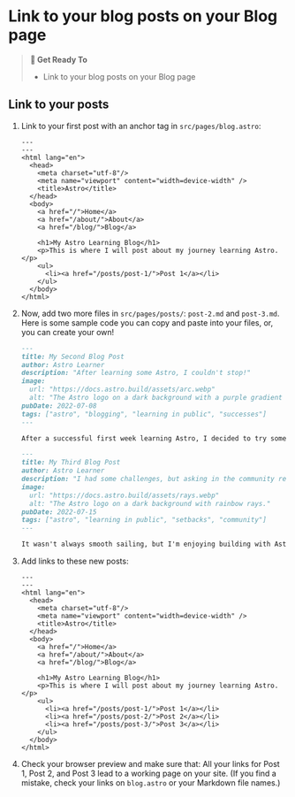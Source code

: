 # Link to your blog posts on your Blog page

> **🎯 Get Ready To**
>
> - Link to your blog posts on your Blog page

## Link to your posts

1. Link to your first post with an anchor tag in `src/pages/blog.astro`:

   ```astro title="src/pages/blog.astro" ins={16-18}
   ---
   ---
   <html lang="en">
     <head>
       <meta charset="utf-8"/>
       <meta name="viewport" content="width=device-width" />
       <title>Astro</title>
     </head>
     <body>
       <a href="/">Home</a>
       <a href="/about/">About</a>
       <a href="/blog/">Blog</a>

       <h1>My Astro Learning Blog</h1>
       <p>This is where I will post about my journey learning Astro.</p>
       <ul>
         <li><a href="/posts/post-1/">Post 1</a></li>
       </ul>
     </body>
   </html>
   ```

2. Now, add two more files in `src/pages/posts/`: `post-2.md` and `post-3.md`. Here is some sample code you can copy and paste into your files, or, you can create your own!

   ```md title="src/pages/posts/post-2.md"
   ---
   title: My Second Blog Post
   author: Astro Learner
   description: "After learning some Astro, I couldn't stop!"
   image:
     url: "https://docs.astro.build/assets/arc.webp"
     alt: "The Astro logo on a dark background with a purple gradient arc."
   pubDate: 2022-07-08
   tags: ["astro", "blogging", "learning in public", "successes"]
   ---

   After a successful first week learning Astro, I decided to try some more. I wrote and imported a small component from memory!
   ```

   ```md title="src/pages/posts/post-3.md"
   ---
   title: My Third Blog Post
   author: Astro Learner
   description: "I had some challenges, but asking in the community really helped!"
   image:
     url: "https://docs.astro.build/assets/rays.webp"
     alt: "The Astro logo on a dark background with rainbow rays."
   pubDate: 2022-07-15
   tags: ["astro", "learning in public", "setbacks", "community"]
   ---

   It wasn't always smooth sailing, but I'm enjoying building with Astro. And, the [Discord community](https://astro.build/chat) is really friendly and helpful!
   ```

3. Add links to these new posts:

   ```astro title="src/pages/blog.astro" ins={18-19}
   ---
   ---
   <html lang="en">
     <head>
       <meta charset="utf-8"/>
       <meta name="viewport" content="width=device-width" />
       <title>Astro</title>
     </head>
     <body>
       <a href="/">Home</a>
       <a href="/about/">About</a>
       <a href="/blog/">Blog</a>

       <h1>My Astro Learning Blog</h1>
       <p>This is where I will post about my journey learning Astro.</p>
       <ul>
         <li><a href="/posts/post-1/">Post 1</a></li>
         <li><a href="/posts/post-2/">Post 2</a></li>
         <li><a href="/posts/post-3/">Post 3</a></li>
       </ul>
     </body>
   </html>
   ```

4. Check your browser preview and make sure that:
   All your links for Post 1, Post 2, and Post 3 lead to a working page on your site. (If you find a mistake, check your links on `blog.astro` or your Markdown file names.)
